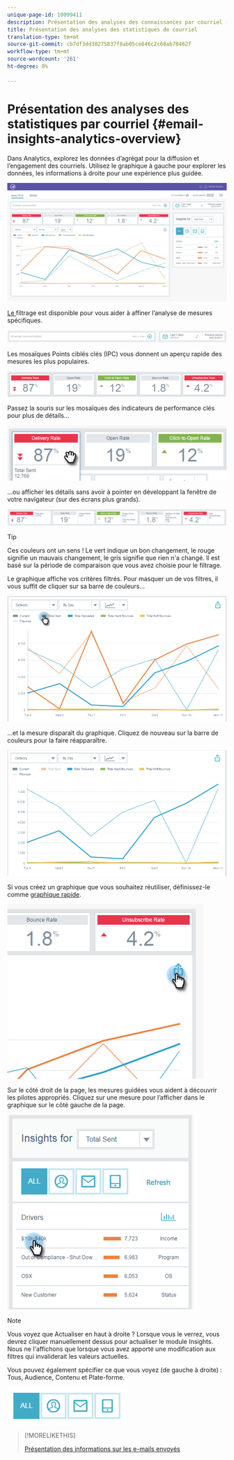 ```yaml
---
unique-page-id: 10099411
description: Présentation des analyses des connaissances par courriel - Documentation sur le marketing - Documentation sur le produit
title: Présentation des analyses des statistiques de courriel
translation-type: tm+mt
source-git-commit: cb7df3dd38275837f8ab05ce846c2c68ab78462f
workflow-type: tm+mt
source-wordcount: '261'
ht-degree: 0%

---
```



# Présentation des analyses des statistiques par courriel {#email-insights-analytics-overview}

Dans Analytics, explorez les données d’agrégat pour la diffusion et l’engagement des courriels. Utilisez le graphique à gauche pour explorer les données, les informations à droite pour une expérience plus guidée.

![](assets/emailanalytics-1.jpg)

[Le ](/help/marketo/product-docs/reporting/email-insights/filtering-in-email-insights.md) filtrage est disponible pour vous aider à affiner l’analyse de mesures spécifiques.

![](assets/filter-field.png)

Les mosaïques Points ciblés clés (IPC) vous donnent un aperçu rapide des mesures les plus populaires.

![](assets/kpi.png)

Passez la souris sur les mosaïques des indicateurs de performance clés pour plus de détails...

![](assets/kpi-hover.png)

...ou afficher les détails sans avoir à pointer en développant la fenêtre de votre navigateur (sur des écrans plus grands).

![](assets/kpi-wide.png)

>[!TIP]
>
>Ces couleurs ont un sens ! Le vert indique un bon changement, le rouge signifie un mauvais changement, le gris signifie que rien n&#39;a changé. Il est basé sur la période de comparaison que vous avez choisie pour le filtrage.

Le graphique affiche vos critères filtrés. Pour masquer un de vos filtres, il vous suffit de cliquer sur sa barre de couleurs...

![](assets/chart1.png)

...et la mesure disparaît du graphique. Cliquez de nouveau sur la barre de couleurs pour la faire réapparaître.

![](assets/chart2.png)

Si vous créez un graphique que vous souhaitez réutiliser, définissez-le comme [graphique rapide](/help/marketo/product-docs/reporting/email-insights/email-insights-quick-charts.md).

![](assets/quick-chart.png)

Sur le côté droit de la page, les mesures guidées vous aident à découvrir les pilotes appropriés. Cliquez sur une mesure pour l’afficher dans le graphique sur le côté gauche de la page.

![](assets/guided-metrics-ps.png)

>[!NOTE]
>
>Vous voyez que Actualiser en haut à droite ? Lorsque vous le verrez, vous devrez cliquer manuellement dessus pour actualiser le module Insights. Nous ne l&#39;affichons que lorsque vous avez apporté une modification aux filtres qui invaliderait les valeurs actuelles.

Vous pouvez également spécifier ce que vous voyez (de gauche à droite) : Tous, Audience, Contenu et Plate-forme.

![](assets/guided-bar.png)

>[!MORELIKETHIS]
>
>[Présentation des informations sur les e-mails envoyés](/help/marketo/product-docs/reporting/email-insights/email-insights-sends-overview.md)
